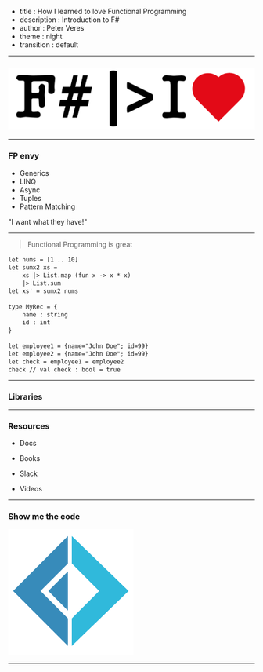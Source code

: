 - title : How I learned to love Functional Programming
- description : Introduction to F#
- author : Peter Veres
- theme : night
- transition : default

***

### ![image](images/iHearFsharp1.png)

*** 

### FP envy

* Generics
* LINQ
* Async
* Tuples
* Pattern Matching

"I want what they have!"

***

> Functional Programming is great

    let nums = [1 .. 10]  
    let sumx2 xs =  
        xs |> List.map (fun x -> x * x)  
        |> List.sum
    let xs' = sumx2 nums

    type MyRec = {
        name : string
        id : int
    }

    let employee1 = {name="John Doe"; id=99}
    let employee2 = {name="John Doe"; id=99}
    let check = employee1 = employee2
    check // val check : bool = true

***

### Libraries

***

### Resources

* Docs

* Books

* Slack

* Videos

*** 

### Show me the code
![whatever](images/fsharp256.png)

***
